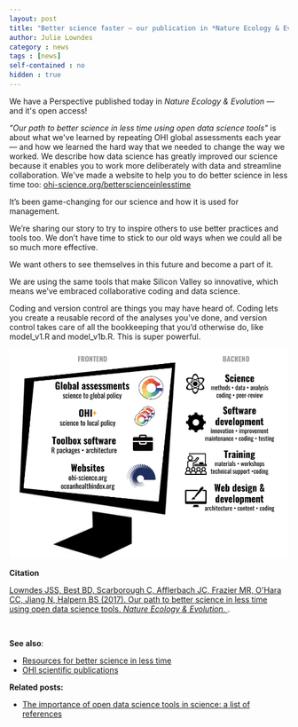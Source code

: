 ```yaml
---
layout: post
title: "Better science faster — our publication in *Nature Ecology & Evolution*"
author: Julie Lowndes
category : news 
tags : [news]
self-contained : no
hidden : true
---
```



We have a Perspective published today in *Nature Ecology & Evolution* — and it's open access!

*"Our path to better science in less time using open data science tools"* is about what we've learned by repeating OHI global assessments each year — and how we learned the hard way that we needed to change the way we worked. We describe how data science has greatly improved our science because it enables you to work more deliberately with data and streamline collaboration. We've made a website to help you to do better science in less time too:  [ohi-science.org/betterscienceinlesstime](http://ohi-science.org/betterscienceinlesstime)

It’s been game-changing for our science and how it is used for management. 

We’re sharing our story to try to inspire others to use better practices and tools too. We don’t have time to stick to our old ways when we could all be so much more effective. 

We want others to see themselves in this future and become a part of it. 

We are using the same tools that make Silicon Valley so innovative, which means we’ve embraced collaborative coding and data science. 

Coding and version control are things you may have heard of. Coding lets you create a reusable record of the analyses you’ve done, and version control takes care of all the bookkeeping that you’d otherwise do, like model_v1.R and model_v1b.R. This is super powerful.





![](../assets/downloads/other/open-science-graphic.png)

**Citation**  

[Lowndes JSS, Best BD, Scarborough C, Afflerbach JC, Frazier MR, O'Hara CC, Jiang N, Halpern BS (2017). Our path to better science in less time using open data science tools. *Nature Ecology & Evolution*, ](). 


<br>

**See also**: 

- [Resources for better science in less time](http://ohi-science.org/betterscienceinlesstime)  
- [OHI scientific publications](http://ohi-science.org/resources/publications/)


**Related posts:** 

- [The importance of open data science tools in science: a list of references](http://ohi-science.org/news/importance-of-open-data-science-tools)